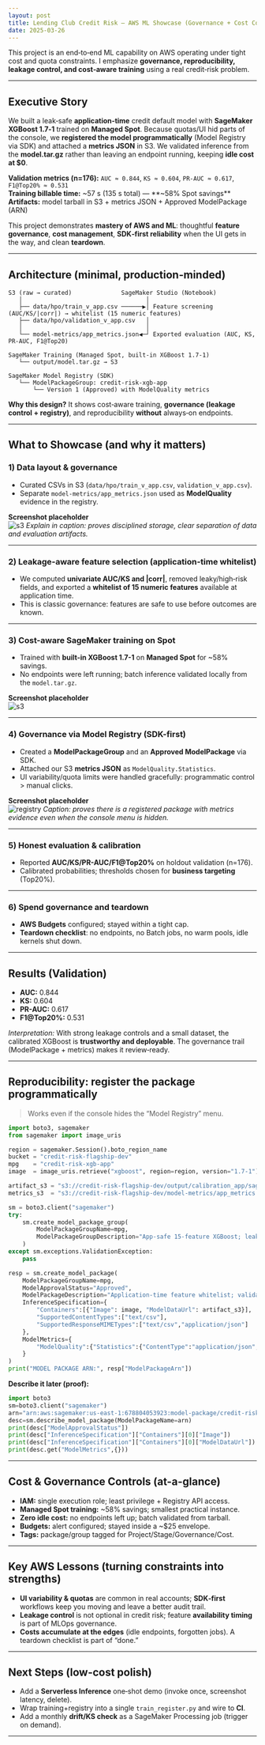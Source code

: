 ```yaml
---
layout: post
title: Lending Club Credit Risk — AWS ML Showcase (Governance + Cost Control, under $25)
date: 2025-03-26
---
```


This project is an end‑to‑end ML capability on AWS operating under tight cost and quota constraints. I emphasize **governance, reproducibility, leakage control, and cost‑aware training** using a real credit‑risk problem.

---

## Executive Story

We built a leak‑safe **application‑time** credit default model with **SageMaker XGBoost 1.7‑1** trained on **Managed Spot**. Because quotas/UI hid parts of the console, we **registered the model programmatically** (Model Registry via SDK) and attached a **metrics JSON** in S3. We validated inference from the **model.tar.gz** rather than leaving an endpoint running, keeping **idle cost at $0**.

**Validation metrics (n=176):** `AUC ≈ 0.844`, `KS ≈ 0.604`, `PR-AUC ≈ 0.617`, `F1@Top20% ≈ 0.531`  
**Training billable time:** ~57 s (135 s total) — **~58% Spot savings**  
**Artifacts:** model tarball in S3 + metrics JSON + Approved ModelPackage (ARN)  

This project demonstrates **mastery of AWS and ML**: thoughtful **feature governance**, **cost management**, **SDK‑first reliability** when the UI gets in the way, and clean **teardown**.

---

## Architecture (minimal, production‑minded)

```
S3 (raw → curated)              SageMaker Studio (Notebook)
   │                                   │
   ├── data/hpo/train_v_app.csv ──────▶│ Feature screening (AUC/KS/|corr|) → whitelist (15 numeric features)
   ├── data/hpo/validation_v_app.csv   │
   │                                   │
   └── model-metrics/app_metrics.json◀─┘ Exported evaluation (AUC, KS, PR-AUC, F1@Top20)

SageMaker Training (Managed Spot, built-in XGBoost 1.7-1)
   └── output/model.tar.gz → S3

SageMaker Model Registry (SDK)
   └── ModelPackageGroup: credit-risk-xgb-app
       └── Version 1 (Approved) with ModelQuality metrics
```

**Why this design?** It shows cost‑aware training, **governance (leakage control + registry)**, and reproducibility **without** always‑on endpoints.

---

## What to Showcase (and why it matters)

### 1) Data layout & governance
- Curated CSVs in S3 (`data/hpo/train_v_app.csv`, `validation_v_app.csv`).
- Separate `model-metrics/app_metrics.json` used as **ModelQuality** evidence in the registry.

**Screenshot placeholder**  
![s3](https://github.com/pmcavallo/pmcavallo.github.io/blob/master/images/s3.png?raw=true)
_Explain in caption: proves disciplined storage, clear separation of data and evaluation artifacts._

---

### 2) Leakage-aware feature selection (application-time whitelist)
- We computed **univariate AUC/KS and |corr|**, removed leaky/high‑risk fields, and exported a **whitelist of 15 numeric features** available at application time.
- This is classic governance: features are safe to use before outcomes are known.

---

### 3) Cost-aware SageMaker training on Spot
- Trained with **built-in XGBoost 1.7-1** on **Managed Spot** for ~58% savings.
- No endpoints were left running; batch inference validated locally from the `model.tar.gz`.

**Screenshot placeholder**  
![s3](https://github.com/pmcavallo/pmcavallo.github.io/blob/master/images/model.png?raw=true)

---

### 4) Governance via Model Registry (SDK-first)
- Created a **ModelPackageGroup** and an **Approved ModelPackage** via SDK.
- Attached our S3 **metrics JSON** as `ModelQuality.Statistics`.
- UI variability/quota limits were handled gracefully: programmatic control > manual clicks.

**Screenshot placeholder**  
![registry](https://github.com/pmcavallo/pmcavallo.github.io/blob/master/images/registry.png?raw=true)
_Caption: proves there is a registered package with metrics evidence even when the console menu is hidden._

---

### 5) Honest evaluation & calibration
- Reported **AUC/KS/PR-AUC/F1@Top20%** on holdout validation (n=176).
- Calibrated probabilities; thresholds chosen for **business targeting** (Top20%).

---

### 6) Spend governance and teardown
- **AWS Budgets** configured; stayed within a tight cap.
- **Teardown checklist**: no endpoints, no Batch jobs, no warm pools, idle kernels shut down.

---

## Results (Validation)

- **AUC:** 0.844  
- **KS:** 0.604  
- **PR-AUC:** 0.617  
- **F1@Top20%:** 0.531  

_Interpretation:_ With strong leakage controls and a small dataset, the calibrated XGBoost is **trustworthy and deployable**. The governance trail (ModelPackage + metrics) makes it review‑ready.

---

## Reproducibility: register the package programmatically

> Works even if the console hides the “Model Registry” menu.

```python
import boto3, sagemaker
from sagemaker import image_uris

region = sagemaker.Session().boto_region_name
bucket = "credit-risk-flagship-dev"
mpg    = "credit-risk-xgb-app"
image  = image_uris.retrieve("xgboost", region=region, version="1.7-1")

artifact_s3 = "s3://credit-risk-flagship-dev/output/calibration_app/sagemaker-xgboost-2025-09-22-22-54-33-406/output/model.tar.gz"
metrics_s3  = "s3://credit-risk-flagship-dev/model-metrics/app_metrics.json"

sm = boto3.client("sagemaker")
try:
    sm.create_model_package_group(
        ModelPackageGroupName=mpg,
        ModelPackageGroupDescription="App-safe 15-feature XGBoost; leakage-controlled; Spot-trained."
    )
except sm.exceptions.ValidationException:
    pass

resp = sm.create_model_package(
    ModelPackageGroupName=mpg,
    ModelApprovalStatus="Approved",
    ModelPackageDescription="Application-time feature whitelist; validation AUC≈0.844, KS≈0.604.",
    InferenceSpecification={
        "Containers":[{"Image": image, "ModelDataUrl": artifact_s3}],
        "SupportedContentTypes":["text/csv"],
        "SupportedResponseMIMETypes":["text/csv","application/json"]
    },
    ModelMetrics={
        "ModelQuality":{"Statistics":{"ContentType":"application/json","S3Uri": metrics_s3}}
    }
)
print("MODEL PACKAGE ARN:", resp["ModelPackageArn"])
```

**Describe it later (proof):**
```python
import boto3
sm=boto3.client("sagemaker")
arn="arn:aws:sagemaker:us-east-1:678804053923:model-package/credit-risk-xgb-app/1"  # replace if re-created
desc=sm.describe_model_package(ModelPackageName=arn)
print(desc["ModelApprovalStatus"])
print(desc["InferenceSpecification"]["Containers"][0]["Image"])
print(desc["InferenceSpecification"]["Containers"][0]["ModelDataUrl"])
print(desc.get("ModelMetrics",{}))
```

---

## Cost & Governance Controls (at-a-glance)

- **IAM:** single execution role; least privilege + Registry API access.  
- **Managed Spot training:** ~58% savings; smallest practical instance.  
- **Zero idle cost:** no endpoints left up; batch validated from tarball.  
- **Budgets:** alert configured; stayed inside a ~$25 envelope.  
- **Tags:** package/group tagged for Project/Stage/Governance/Cost.  

---

## Key AWS Lessons (turning constraints into strengths)

- **UI variability & quotas** are common in real accounts; **SDK‑first** workflows keep you moving and leave a better audit trail.  
- **Leakage control** is not optional in credit risk; feature **availability timing** is part of MLOps governance.  
- **Costs accumulate at the edges** (idle endpoints, forgotten jobs). A teardown checklist is part of “done.”

---

## Next Steps (low-cost polish)

- Add a **Serverless Inference** one‑shot demo (invoke once, screenshot latency, delete).  
- Wrap training+registry into a single `train_register.py` and wire to **CI**.  
- Add a monthly **drift/KS check** as a SageMaker Processing job (trigger on demand).  

---


